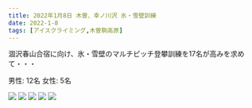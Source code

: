 ```yaml
---
title: 2022年1月8日 木曽、幸ノ川沢 氷・雪壁訓練
date: 2022-1-8
tags: [アイスクライミング,木曽駒高原]
---
```


涸沢春山合宿に向け、氷・雪壁のマルチピッチ登攀訓練を17名が高みを求めて・・・

男性: 12名
女性: 5名

![](/2022/01/08/20220108/4.jpg)
![](/2022/01/08/20220108/5.jpg)
![](/2022/01/08/20220108/3.jpg)
![](/2022/01/08/20220108/1.jpg)
![](/2022/01/08/20220108/2.jpg)
